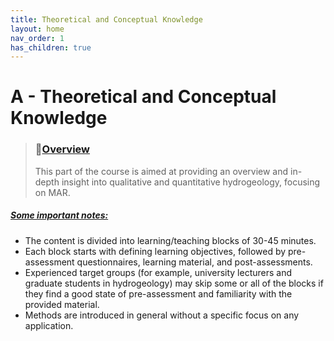 ```yaml
---
title: Theoretical and Conceptual Knowledge
layout: home
nav_order: 1
has_children: true
---
```


<script
  src="https://cdn.mathjax.org/mathjax/latest/MathJax.js?config=TeX-AMS-MML_HTMLorMML"
  type="text/javascript">
</script>
# A - Theoretical and Conceptual Knowledge



> ###  📃[Overview](Overview.md)
>
> This part of the course is aimed at providing an overview and in-depth insight into qualitative and quantitative hydrogeology, focusing on MAR.

##### <u>Some important notes:</u>
- The content is divided into learning/teaching blocks of 30-45 minutes.
- Each block starts with defining learning objectives, followed by pre-assessment questionnaires, learning material, and post-assessments.
- Experienced target groups (for example, university lecturers and graduate students in hydrogeology) may skip some or all of the blocks if they find a good state of pre-assessment and familiarity with the provided material.
- Methods are introduced in general without a specific focus on any application.
